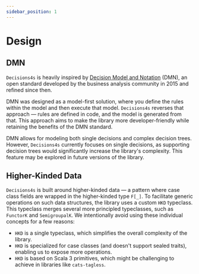 ```yaml
---
sidebar_position: 1
---
```


# Design

## DMN

`Decisions4s` is heavily inspired
by [Decision Model and Notation](https://en.wikipedia.org/wiki/Decision_Model_and_Notation) (DMN), an open standard
developed by the business analysis community in 2015 and refined since then.

DMN was designed as a model-first solution, where you define the rules within the model and then execute that model.
`Decisions4s` reverses that approach — rules are defined in code, and the model is generated from that. This approach aims
to make the library more developer-friendly while retaining the benefits of the DMN standard.

DMN allows for modeling both single decisions and complex decision trees. However, `Decisions4s` currently focuses on
single decisions, as supporting decision trees would significantly increase the library's complexity. This feature may
be explored in future versions of the library.

## Higher-Kinded Data

`Decisions4s` is built around higher-kinded data — a pattern where case class fields are wrapped in the higher-kinded type
`F[_]`. To facilitate generic operations on such data structures, the library uses a custom `HKD` typeclass. This
typeclass merges several more principled typeclasses, such as `FunctorK` and `SemigroupalK`. We intentionally avoid
using these individual concepts for a few reasons:

* `HKD` is a single typeclass, which simplifies the overall complexity of the library.
* `HKD` is specialized for case classes (and doesn't support sealed traits), enabling us to expose more operations.
* `HKD` is based on Scala 3 primitives, which might be challenging to achieve in libraries like `cats-tagless`.
